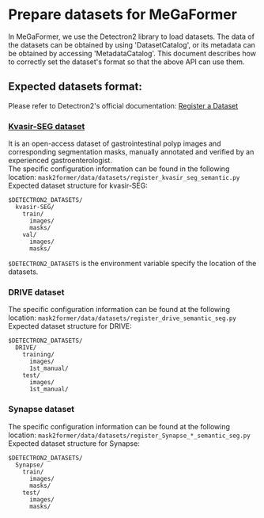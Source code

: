 # Prepare datasets for MeGaFormer 
In MeGaFormer, we use the Detectron2 library to load datasets. The data of the datasets can be obtained by using 'DatasetCatalog', or its metadata can be obtained by accessing 'MetadataCatalog'. This document describes how to correctly set the dataset's format so that the above API can use them.

## Expected datasets format:
Please refer to Detectron2's official documentation: [Register a Dataset](https://detectron2.readthedocs.io/tutorials/datasets.html#register-a-dataset)  

### [Kvasir-SEG dataset](https://datasets.simula.no/kvasir-seg/)  
It is an open-access dataset of gastrointestinal polyp images and corresponding segmentation masks, manually annotated and verified by an experienced gastroenterologist.  
The specific configuration information can be found in the following location:
`mask2former/data/datasets/register_kvasir_seg_semantic.py`    
Expected dataset structure for kvasir-SEG:  
```shell
$DETECTRON2_DATASETS/
  kvasir-SEG/
    train/
      images/
      masks/
    val/
      images/
      masks/
```  
`$DETECTRON2_DATASETS` is the environment variable specify the location of the datasets.  
### DRIVE dataset 
The specific configuration information can be found at the following location: `mask2former/data/datasets/register_drive_semantic_seg.py`  
Expected dataset structure for DRIVE:  
```shell
$DETECTRON2_DATASETS/
  DRIVE/
    training/
      images/
      1st_manual/
    test/
      images/
      1st_manual/
```  
### Synapse dataset 
The specific configuration information can be found at the following location: `mask2former/data/datasets/register_Synapse_*_semantic_seg.py`  
Expected dataset structure for Synapse:  
```shell
$DETECTRON2_DATASETS/
  Synapse/
    train/
      images/
      masks/
    test/
      images/
      masks/
```  